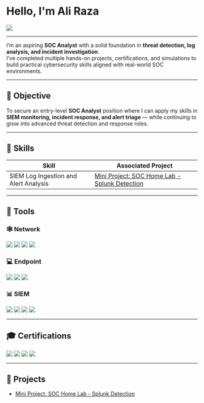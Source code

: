 # Hello, I'm Ali Raza
<a href="https://linkedin.com/in/ali-raza-223a21352"><img src="https://img.shields.io/badge/-LinkedIn-0072b1?&style=for-the-badge&logo=linkedin&logoColor=white" /></a>

---

I’m an aspiring **SOC Analyst** with a solid foundation in **threat detection, log analysis, and incident investigation**.  
I’ve completed multiple hands-on projects, certifications, and simulations to build practical cybersecurity skills aligned with real-world SOC environments.

---

## 🎯 Objective
To secure an entry-level **SOC Analyst** position where I can apply my skills in **SIEM monitoring, incident response, and alert triage** — while continuing to grow into advanced threat detection and response roles.

---

## 🧠 Skills

| Skill | Associated Project |
|-------|--------------------|
| SIEM Log Ingestion and Alert Analysis |[Mini Project: SOC Home Lab - Splunk Detection](https://github.com/AliR-IT/SOC-Home-Lab---Splunk-Detection)|

---

## 🧰 Tools

### 🕸️ Network
<div>
    <img src="https://img.shields.io/badge/-Wireshark-1679A7?&style=for-the-badge&logo=Wireshark&logoColor=white" />
    <img src="https://img.shields.io/badge/-tcpdump-4B8BBE?&style=for-the-badge&logo=gnu-bash&logoColor=white" />
    <img src="https://img.shields.io/badge/-Suricata-EF3B2D?&style=for-the-badge&logo=Suricata&logoColor=white" />
    <img src="https://img.shields.io/badge/-Zeek-777BB4?&style=for-the-badge&logo=Zeek&logoColor=white" />
</div>

### 💻 Endpoint
<div>
    <img src="https://img.shields.io/badge/-Microsoft_Defender_for_Endpoint-00A4EF?&style=for-the-badge&logo=Microsoft&logoColor=white" />
    <img src="https://img.shields.io/badge/-Sysmon-555555?&style=for-the-badge&logo=Windows&logoColor=white" />
    <img src="https://img.shields.io/badge/-Velociraptor-4B275F?&style=for-the-badge&logo=Velociraptor&logoColor=white" />
</div>

### 📊 SIEM
<div>
    <img src="https://img.shields.io/badge/-Microsoft_Sentinel-0078D4?&style=for-the-badge&logo=Microsoft&logoColor=white" />
    <img src="https://img.shields.io/badge/-Splunk-000000?&style=for-the-badge&logo=Splunk&logoColor=white" />
    <img src="https://img.shields.io/badge/-Elastic-005571?&style=for-the-badge&logo=Elastic&logoColor=white" />
    <img src="https://img.shields.io/badge/-Wazuh-3385FF?&style=for-the-badge&logo=Wazuh&logoColor=white" />
</div>

---

## 🎓 Certifications
<div>
    <img src="https://img.shields.io/badge/-Google_Cybersecurity_Professional_Certificate-4285F4?&style=for-the-badge&logo=google&logoColor=white" />
    <img src="https://img.shields.io/badge/-Qualys_Vulnerability_Management_Foundation-ED2B2A?&style=for-the-badge&logo=Qualys&logoColor=white" />
    <img src="https://img.shields.io/badge/-TryHackMe_SOC_Level_1-00AF54?&style=for-the-badge&logo=TryHackMe&logoColor=white" />
    <img src="https://img.shields.io/badge/-Telstra_Cyber_Security_Virtual_Experience-0072C6?&style=for-the-badge&logo=Telstra&logoColor=white" />
</div>

---

## 🧩 Projects
- [Mini Project: SOC Home Lab - Splunk Detection](https://github.com/AliR-IT/SOC-Home-Lab---Splunk-Detection)
